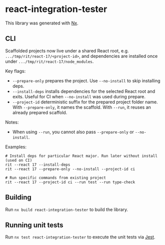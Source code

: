 # react-integration-tester

This library was generated with [Nx](https://nx.dev).

## CLI

Scaffolded projects now live under a shared React root, e.g. `.../tmp/rit/react-17/<project-id>`, and dependencies are installed once under `.../tmp/rit/react-17/node_modules`.

Key flags:

- `--prepare-only` prepares the project. Use `--no-install` to skip installing deps.
- `--install-deps` installs dependencies for the selected React root and exits. Useful for CI when `--no-install` was used during prepare.
- `--project-id` deterministic suffix for the prepared project folder name. With `--prepare-only`, it names the scaffold. With `--run`, it reuses an already prepared scaffold.

Notes:

- When using `--run`, you cannot also pass `--prepare-only` or `--no-install`.

Examples:

```
# Install deps for particular React major. Run later without install (used on CI)
rit --react 17 --install-deps
rit --react 17 --prepare-only --no-install --project-id ci

# Run specific commands from existing project
rit --react 17 --project-id ci --run test --run type-check
```

## Building

Run `nx build react-integration-tester` to build the library.

## Running unit tests

Run `nx test react-integration-tester` to execute the unit tests via [Jest](https://jestjs.io).
